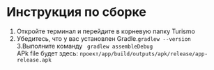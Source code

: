 # Инструкция по сборке

1. Откройте терминал и перейдите в корневую папку Turismo  
2. Убедитесь, что у вас установлен Gradle.```gradlew --version```  
3.Выполните команду ``` gradlew assembleDebug```  
APk file будет здесь: ```проект/app/build/outputs/apk/release/app-release.apk```

